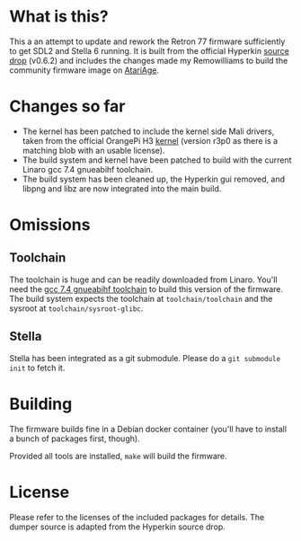 # What is this?

This a an attempt to update and rework the Retron 77 firmware sufficiently to
get SDL2 and Stella 6 running. It is built from the official Hyperkin
[source drop](https://www.hyperkin.com/r77) (v0.6.2) and includes the
changes made my Remowilliams to build the community firmware image on
[AtariAge](http://atariage.com/forums/topic/281462-retron-77-community-build-image/).

# Changes so far

* The kernel has been patched to include the kernel side Mali drivers, taken from
  the official OrangePi H3
  [kernel](https://github.com/orangepi-xunlong/OrangePiH3_kernel)
  (version r3p0 as there is a matching blob with an usable license).
* The build system and kernel have been patched to build with the current
  Linaro gcc 7.4 gnueabihf toolchain.
* The build system has been cleaned up, the Hyperkin gui removed, and libpng
  and libz are now integrated into the main build.

# Omissions

## Toolchain

The toolchain is huge and can be readily downloaded from Linaro. You'll
need the
[gcc 7.4 gnueabihf toolchain](http://releases.linaro.org/components/toolchain/binaries/7.4-2019.02/arm-linux-gnueabihf/)
to build this version of the firmware. The build
system expects the toolchain at `toolchain/toolchain` and the sysroot at
`toolchain/sysroot-glibc`.

## Stella

Stella has been integrated as a git submodule. Please do a `git submodule init`
to fetch it.

# Building

The firmware builds fine in a Debian docker container (you'll have to install
a bunch of packages first, though). 

Provided all tools are installed, `make` will build the firmware.

# License

Please refer to the licenses of the included packages for details. The dumper
source is adapted from the Hyperkin source drop.
